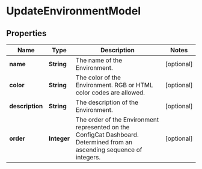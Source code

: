 

# UpdateEnvironmentModel


## Properties

| Name | Type | Description | Notes |
|------------ | ------------- | ------------- | -------------|
|**name** | **String** | The name of the Environment. |  [optional] |
|**color** | **String** | The color of the Environment. RGB or HTML color codes are allowed. |  [optional] |
|**description** | **String** | The description of the Environment. |  [optional] |
|**order** | **Integer** | The order of the Environment represented on the ConfigCat Dashboard.  Determined from an ascending sequence of integers. |  [optional] |



